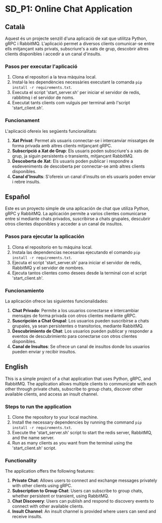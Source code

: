 # SD_P1: Online Chat Application

## Català
Aquest és un projecte senzill d'una aplicació de xat que utilitza Python, gRPC i RabbitMQ. L'aplicació permet a diversos clients comunicar-se entre ells mitjançant xats privats, subscriure's a xats de grup, descobrir altres clients disponibles i accedir a un canal d'insults.

### Pasos per executar l'aplicació

1. Clona el repositori a la teva màquina local.
2. Instal·la les dependències necessàries executant la comanda `pip install -r requirements.txt`.
3. Executa el script 'start_server.sh' per iniciar el servidor de redis, rabbitmq i el servidor de noms.
4. Executat tants clients com vulguis per terminal amb l'script 'start_client.sh'.

### Funcionament

L'aplicació ofereix les següents funcionalitats:

1. **Xat Privat**: Permet als usuaris connectar-se i intercanviar missatges de forma privada amb altres clients mitjançant gRPC.
2. **Subscripció a Xat de Grup**: Els usuaris poden subscriure's a xats de grup, ja siguin persistents o transients, mitjançant RabbitMQ.
3. **Descoberta de Xat**: Els usuaris poden publicar i respondre a esdeveniments de descoberta per connectar-se amb altres clients disponibles.
4. **Canal d'Insults**: S'ofereix un canal d'insults on els usuaris poden enviar i rebre insults.

## Español

Este es un proyecto simple de una aplicación de chat que utiliza Python, gRPC y RabbitMQ. La aplicación permite a varios clientes comunicarse entre sí mediante chats privados, suscribirse a chats grupales, descubrir otros clientes disponibles y acceder a un canal de insultos.

### Pasos para ejecutar la aplicación

1. Clona el repositorio en tu máquina local.
2. Instala las dependencias necesarias ejecutando el comando `pip install -r requirements.txt`.
3. Ejecuta el script 'start_server.sh' para iniciar el servidor de redis, RabbitMQ y el servidor de nombres.
4. Ejecuta tantos clientes como desees desde la terminal con el script 'start_client.sh'.

### Funcionamiento

La aplicación ofrece las siguientes funcionalidades:

1. **Chat Privado**: Permite a los usuarios conectarse e intercambiar mensajes de forma privada con otros clientes mediante gRPC.
2. **Suscripción a Chat Grupal**: Los usuarios pueden suscribirse a chats grupales, ya sean persistentes o transitorios, mediante RabbitMQ.
3. **Descubrimiento de Chat**: Los usuarios pueden publicar y responder a eventos de descubrimiento para conectarse con otros clientes disponibles.
4. **Canal de Insultos**: Se ofrece un canal de insultos donde los usuarios pueden enviar y recibir insultos.

## English

This is a simple project of a chat application that uses Python, gRPC, and RabbitMQ. The application allows multiple clients to communicate with each other through private chats, subscribe to group chats, discover other available clients, and access an insult channel.

### Steps to run the application

1. Clone the repository to your local machine.
2. Install the necessary dependencies by running the command `pip install -r requirements.txt`.
3. Execute the 'start_server.sh' script to start the redis server, RabbitMQ, and the name server.
4. Run as many clients as you want from the terminal using the 'start_client.sh' script.

### Functionality

The application offers the following features:

1. **Private Chat**: Allows users to connect and exchange messages privately with other clients using gRPC.
2. **Subscription to Group Chat**: Users can subscribe to group chats, whether persistent or transient, using RabbitMQ.
3. **Chat Discovery**: Users can publish and respond to discovery events to connect with other available clients.
4. **Insult Channel**: An insult channel is provided where users can send and receive insults.
